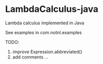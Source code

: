 # LambdaCalculus-java
Lambda calculus implemented in Java


See examples in com.notnl.examples

TODO: 
1. improve Expression.abbreviated()
2. add comments
...
